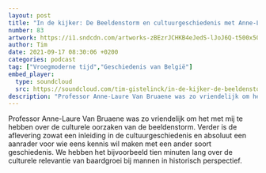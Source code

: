 ```yaml
---
layout: post
title: "In de kijker: De Beeldenstorm en cultuurgeschiedenis met Anne-Laure Van Bruaene"
number: 83
artwork: https://i1.sndcdn.com/artworks-zBEzrJCHKB4eJedS-lJoJ6Q-t500x500.jpg
author: Tim
date: 2021-09-17 08:30:06 +0200
categories: podcast
tag: ["Vroegmoderne tijd","Geschiedenis van België"]
embed_player:
  type: soundcloud
  src: https://soundcloud.com/tim-gistelinck/in-de-kijker-de-beeldenstorm-en-cultuurgeschiedenis-met-anne-laure-van-bruaene
description: "Professor Anne-Laure Van Bruaene was zo vriendelijk om het met mij te hebben over de culturele oorzaken van de beeldenstorm."
---
```

Professor Anne-Laure Van Bruaene was zo vriendelijk om het met mij te hebben over de culturele oorzaken van de beeldenstorm. Verder is de aflevering zowat een inleiding in de cultuurgeschiedenis en absoluut een aanrader voor wie eens kennis wil maken met een ander soort geschiedenis. We hebben het bijvoorbeeld tien minuten lang over de culturele relevantie van baardgroei bij mannen in historisch perspectief.